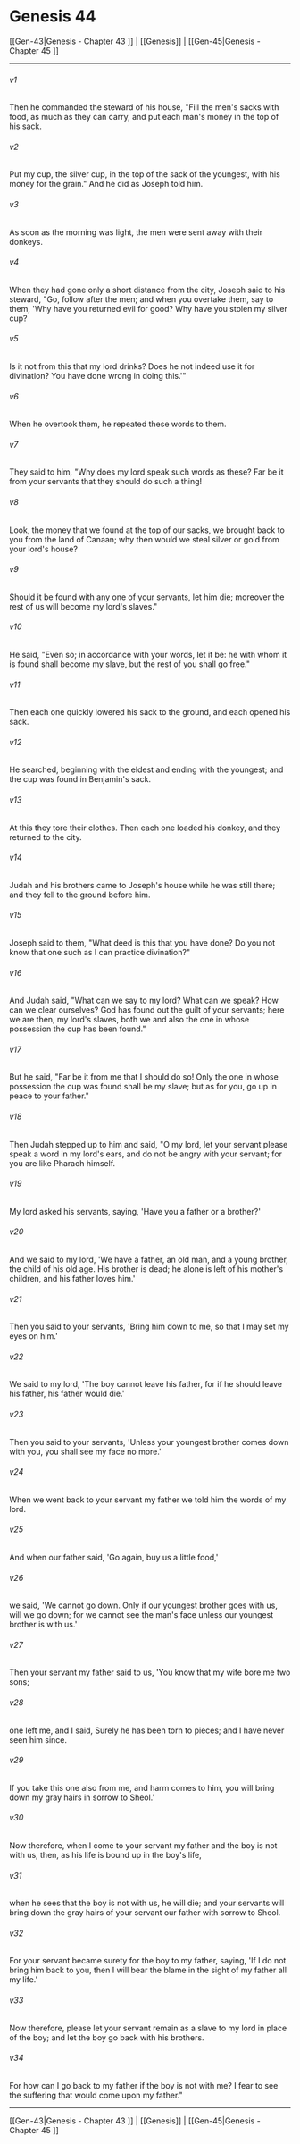 # Genesis 44

[[Gen-43|Genesis - Chapter 43 ]] | [[Genesis]] | [[Gen-45|Genesis - Chapter 45 ]]
***

###### v1
Then he commanded the steward of his house, "Fill the men's sacks with food, as much as they can carry, and put each man's money in the top of his sack.
###### v2
Put my cup, the silver cup, in the top of the sack of the youngest, with his money for the grain." And he did as Joseph told him.
###### v3
As soon as the morning was light, the men were sent away with their donkeys.
###### v4
When they had gone only a short distance from the city, Joseph said to his steward, "Go, follow after the men; and when you overtake them, say to them, 'Why have you returned evil for good? Why have you stolen my silver cup?
###### v5
Is it not from this that my lord drinks? Does he not indeed use it for divination? You have done wrong in doing this.'"
###### v6
When he overtook them, he repeated these words to them.
###### v7
They said to him, "Why does my lord speak such words as these? Far be it from your servants that they should do such a thing!
###### v8
Look, the money that we found at the top of our sacks, we brought back to you from the land of Canaan; why then would we steal silver or gold from your lord's house?
###### v9
Should it be found with any one of your servants, let him die; moreover the rest of us will become my lord's slaves."
###### v10
He said, "Even so; in accordance with your words, let it be: he with whom it is found shall become my slave, but the rest of you shall go free."
###### v11
Then each one quickly lowered his sack to the ground, and each opened his sack.
###### v12
He searched, beginning with the eldest and ending with the youngest; and the cup was found in Benjamin's sack.
###### v13
At this they tore their clothes. Then each one loaded his donkey, and they returned to the city.
###### v14
Judah and his brothers came to Joseph's house while he was still there; and they fell to the ground before him.
###### v15
Joseph said to them, "What deed is this that you have done? Do you not know that one such as I can practice divination?"
###### v16
And Judah said, "What can we say to my lord? What can we speak? How can we clear ourselves? God has found out the guilt of your servants; here we are then, my lord's slaves, both we and also the one in whose possession the cup has been found."
###### v17
But he said, "Far be it from me that I should do so! Only the one in whose possession the cup was found shall be my slave; but as for you, go up in peace to your father."
###### v18
Then Judah stepped up to him and said, "O my lord, let your servant please speak a word in my lord's ears, and do not be angry with your servant; for you are like Pharaoh himself.
###### v19
My lord asked his servants, saying, 'Have you a father or a brother?'
###### v20
And we said to my lord, 'We have a father, an old man, and a young brother, the child of his old age. His brother is dead; he alone is left of his mother's children, and his father loves him.'
###### v21
Then you said to your servants, 'Bring him down to me, so that I may set my eyes on him.'
###### v22
We said to my lord, 'The boy cannot leave his father, for if he should leave his father, his father would die.'
###### v23
Then you said to your servants, 'Unless your youngest brother comes down with you, you shall see my face no more.'
###### v24
When we went back to your servant my father we told him the words of my lord.
###### v25
And when our father said, 'Go again, buy us a little food,'
###### v26
we said, 'We cannot go down. Only if our youngest brother goes with us, will we go down; for we cannot see the man's face unless our youngest brother is with us.'
###### v27
Then your servant my father said to us, 'You know that my wife bore me two sons;
###### v28
one left me, and I said, Surely he has been torn to pieces; and I have never seen him since.
###### v29
If you take this one also from me, and harm comes to him, you will bring down my gray hairs in sorrow to Sheol.'
###### v30
Now therefore, when I come to your servant my father and the boy is not with us, then, as his life is bound up in the boy's life,
###### v31
when he sees that the boy is not with us, he will die; and your servants will bring down the gray hairs of your servant our father with sorrow to Sheol.
###### v32
For your servant became surety for the boy to my father, saying, 'If I do not bring him back to you, then I will bear the blame in the sight of my father all my life.'
###### v33
Now therefore, please let your servant remain as a slave to my lord in place of the boy; and let the boy go back with his brothers.
###### v34
For how can I go back to my father if the boy is not with me? I fear to see the suffering that would come upon my father."

***

[[Gen-43|Genesis - Chapter 43 ]] | [[Genesis]] | [[Gen-45|Genesis - Chapter 45 ]]
